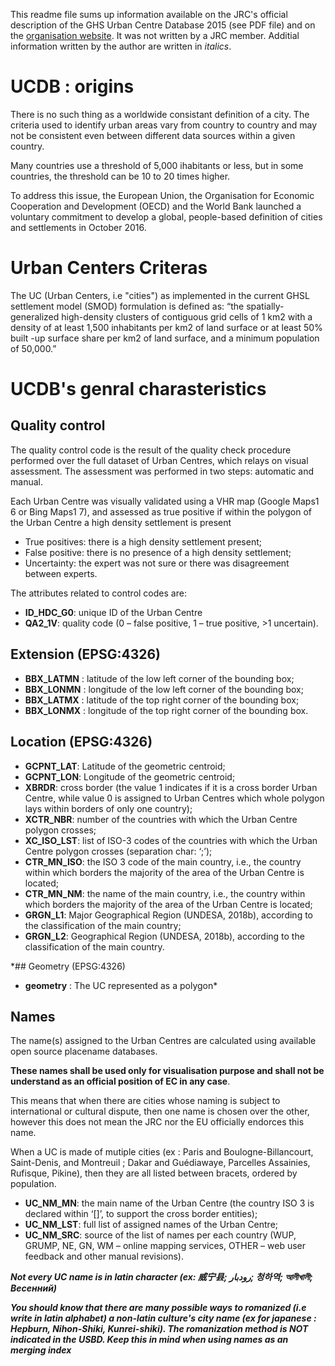 This readme file sums up information available on the JRC's official description of the GHS Urban Centre Database 2015 (see PDF file) and on the [organisation website](https://ghsl.jrc.ec.europa.eu/). It was not written by a JRC member.
Additial information written by the author are written in *italics*.
# UCDB : origins

There is no such thing as a worldwide consistant definition of a city.
The criteria used to identify urban areas vary from country to country 
and may not be consistent even between different data sources within a given country.

Many countries use a threshold of 5,000 ihabitants or less, but in some countries,
the threshold can be 10 to 20 times higher.

To address this issue, the European Union, the Organisation for Economic Cooperation 
and Development (OECD) and the World Bank launched a voluntary commitment to 
develop a global, people-based definition of cities and settlements in October 2016.

# Urban Centers Criteras

The UC (Urban Centers, i.e "cities") as implemented in the current GHSL settlement model (SMOD) formulation is defined as: 
“the spatially-generalized high-density clusters of contiguous grid cells of 1 km2 with a 
density of at least 1,500 inhabitants per km2 of land surface or at least 50% built -up 
surface share per km2 of land surface, and a minimum population of 50,000.”

# UCDB's genral charasteristics

## Quality control

The quality control code is the result of the quality check procedure performed over the 
full dataset of Urban Centres, which relays on visual assessment. The assessment was 
performed in two steps: automatic and manual.

Each Urban Centre was visually validated using a VHR map 
(Google Maps1 6 or Bing Maps1 7), and assessed as true positive if within the polygon of the 
Urban Centre a high density settlement is present

- True positives: there is a high density settlement present;
- False positive: there is no presence of a high density settlement;
- Uncertainty: the expert was not sure or there was disagreement between 
experts.

The attributes related to control codes are:
- **ID_HDC_G0**: unique ID of the Urban Centre
- **QA2_1V**: quality code (0 – false positive, 1 – true positive, >1 uncertain).

## Extension (EPSG:4326)

- **BBX_LATMN** : latitude of the low left corner of the bounding box;
- **BBX_LONMN** : longitude of the low left corner of the bounding box;
- **BBX_LATMX** : latitude of the top right corner of the bounding box;
- **BBX_LONMX** : longitude of the top right corner of the bounding box.

## Location (EPSG:4326)

- **GCPNT_LAT**: Latitude of the geometric centroid;
- **GCPNT_LON**: Longitude of the geometric centroid;
- **XBRDR**: cross border (the value 1 indicates if it is a cross border Urban Centre, 
while value 0 is assigned to Urban Centres which whole polygon lays within 
borders of only one country);
- **XCTR_NBR**: number of the countries with which the Urban Centre polygon 
crosses;
- **XC_ISO_LST**: list of ISO-3 codes of the countries with which the Urban Centre
polygon crosses (separation char: ‘;’);
- **CTR_MN_ISO**: the ISO 3 code of the main country, i.e., the country within which 
borders the majority of the area of the Urban Centre is located;
- **CTR_MN_NM**: the name of the main country, i.e., the country within which 
borders the majority of the area of the Urban Centre is located; 
- **GRGN_L1**: Major Geographical Region (UNDESA, 2018b), according to the 
classification of the main country;
- **GRGN_L2**: Geographical Region (UNDESA, 2018b), according to the classification 
of the main country.

*## Geometry (EPSG:4326)

- **geometry** : The UC represented as a polygon*

## Names

The name(s) assigned to the Urban Centres are calculated using available open source 
placename databases.

**These names shall be used only for visualisation purpose and shall not be understand as an official position of EC in any case**.

This means that when there are cities whose naming is subject to international or cultural dispute, then one name is chosen over the other,
however this does not mean the JRC nor the EU officially endorces this name.

When a UC is made of mutiple cities (ex : Paris and Boulogne-Billancourt, Saint-Denis, and Montreuil ; Dakar and Guédiawaye, Parcelles Assainies, Rufisque, Pikine),
then they are all listed between bracets, ordered by population.

- **UC_NM_MN**: the main name of the Urban Centre (the country ISO 3 is declared 
within ‘[]’, to support the cross border entities);
- **UC_NM_LST**: full list of assigned names of the Urban Centre;
- **UC_NM_SRC**: source of the list of names per each country (WUP, GRUMP, NE, 
GN, WM – online mapping services, OTHER – web user feedback and other 
manual revisions). 

***Not every UC name is in latin character (ex: 威宁县; رودبار; 청하역; আলীখালী; Весенний)***

***You should know that there are many possible ways to romanized (i.e write in latin alphabet) a non-latin culture's city name (ex for japanese : Hepburn, Nihon-Shiki, Kunrei-shiki).
The romanization method is NOT indicated in the USBD. Keep this in mind when using names as an merging index***

